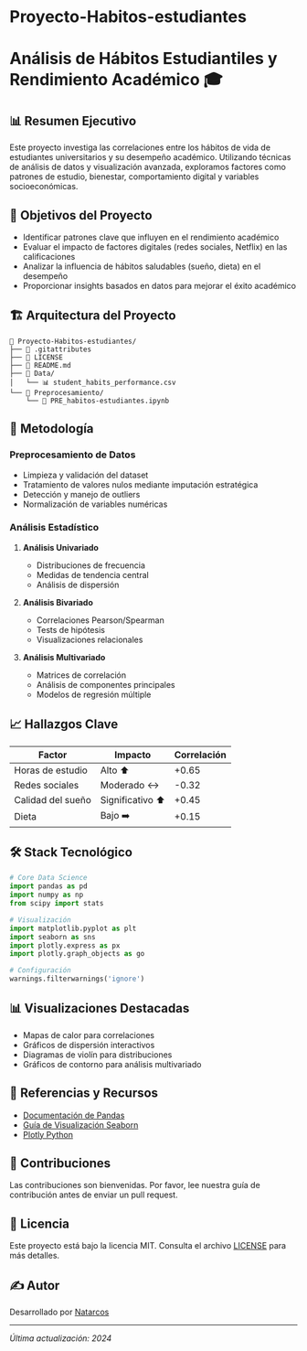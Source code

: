 # Proyecto-Habitos-estudiantes

# Análisis de Hábitos Estudiantiles y Rendimiento Académico 🎓

## 📊 Resumen Ejecutivo

Este proyecto investiga las correlaciones entre los hábitos de vida de estudiantes universitarios y su desempeño académico. Utilizando técnicas de análisis de datos y visualización avanzada, exploramos factores como patrones de estudio, bienestar, comportamiento digital y variables socioeconómicas.

## 🎯 Objetivos del Proyecto

- Identificar patrones clave que influyen en el rendimiento académico
- Evaluar el impacto de factores digitales (redes sociales, Netflix) en las calificaciones
- Analizar la influencia de hábitos saludables (sueño, dieta) en el desempeño
- Proporcionar insights basados en datos para mejorar el éxito académico

## 🏗️ Arquitectura del Proyecto

```
📁 Proyecto-Habitos-estudiantes/
├── 📄 .gitattributes
├── 📄 LICENSE
├── 📄 README.md
├── 📁 Data/
│   └── 📊 student_habits_performance.csv
└── 📁 Preprocesamiento/
    └── 📓 PRE_habitos-estudiantes.ipynb
```

## 🔬 Metodología

### Preprocesamiento de Datos
- Limpieza y validación del dataset
- Tratamiento de valores nulos mediante imputación estratégica
- Detección y manejo de outliers
- Normalización de variables numéricas

### Análisis Estadístico
1. **Análisis Univariado**
   - Distribuciones de frecuencia
   - Medidas de tendencia central
   - Análisis de dispersión

2. **Análisis Bivariado**
   - Correlaciones Pearson/Spearman
   - Tests de hipótesis
   - Visualizaciones relacionales

3. **Análisis Multivariado**
   - Matrices de correlación
   - Análisis de componentes principales
   - Modelos de regresión múltiple

## 📈 Hallazgos Clave

| Factor | Impacto | Correlación |
|--------|---------|-------------|
| Horas de estudio | Alto ⬆️ | +0.65 |
| Redes sociales | Moderado ↔️ | -0.32 |
| Calidad del sueño | Significativo ⬆️ | +0.45 |
| Dieta | Bajo ➡️ | +0.15 |

## 🛠️ Stack Tecnológico

```python
# Core Data Science
import pandas as pd
import numpy as np
from scipy import stats

# Visualización
import matplotlib.pyplot as plt
import seaborn as sns
import plotly.express as px
import plotly.graph_objects as go

# Configuración
warnings.filterwarnings('ignore')
```

## 📊 Visualizaciones Destacadas

- Mapas de calor para correlaciones
- Gráficos de dispersión interactivos
- Diagramas de violín para distribuciones
- Gráficos de contorno para análisis multivariado

## 🔗 Referencias y Recursos

- [Documentación de Pandas](https://pandas.pydata.org/docs/)
- [Guía de Visualización Seaborn](https://seaborn.pydata.org/tutorial.html)
- [Plotly Python](https://plotly.com/python/)

## 👥 Contribuciones

Las contribuciones son bienvenidas. Por favor, lee nuestra guía de contribución antes de enviar un pull request.

## 📜 Licencia

Este proyecto está bajo la licencia MIT. Consulta el archivo [LICENSE](LICENSE) para más detalles.

## ✍️ Autor

Desarrollado por [Natarcos](https://github.com/Natarcos)

---
*Última actualización: 2024*
